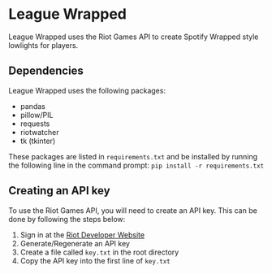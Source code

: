 # League Wrapped
League Wrapped uses the Riot Games API to create Spotify Wrapped style lowlights for players.

## Dependencies
League Wrapped uses the following packages:
- pandas
- pillow/PIL
- requests
- riotwatcher
- tk (tkinter)

These packages are listed in `requirements.txt` and be installed by running the following line in the command prompt:
`pip install -r requirements.txt`

## Creating an API key
To use the Riot Games API, you will need to create an API key. This can be done by following the steps below:

1. Sign in at the [Riot Developer Website](https://developer.riotgames.com/)
2. Generate/Regenerate an API key
3. Create a file called `key.txt` in the root directory
4. Copy the API key into the first line of `key.txt`